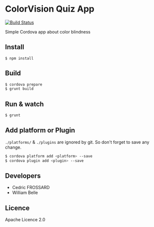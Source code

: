 ColorVision Quiz App
====================

[![Build Status](https://travis-ci.org/healthonnet/ColorVisionQuiz-App.svg?branch=master)](https://travis-ci.org/healthonnet/ColorVisionQuiz-App)

Simple Cordova app about color blindness

Install
-------

```
$ npm install
```

Build
-----

```bash
$ cordova prepare
$ grunt build
```

Run & watch
-----------

```bash
$ grunt
```

Add platform or Plugin
----------------------

`./platforms/` & `./plugins` are ignored by git. So don't forget to save any change.

```bash
$ cordova platform add <platform> --save
$ cordova plugin add <plugin> --save
```


Developers
-----------

 - Cedric FROSSARD
 - William Belle
 
Licence
-------
Apache Licence 2.0
